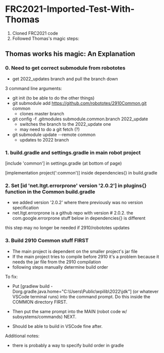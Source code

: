 # FRC2021-Imported-Test-With-Thomas

1. Cloned FRC2021 code
2. Followed Thomas's magic steps:

## Thomas works his magic: An Explanation

### 0. Need to get correct submodule from robototes
- get 2022_updates branch and pull the branch down

3 command line arguments:
- git init (to be able to do the other things)
- git submodule add https://github.com/robototes/2910Common.git common
	- clones master branch
- git config -f .gitmodules submodule.common.branch 2022_update
	- switches the branch to the 2022_update one
	- may need to do a git fetch (?)
- git submodule update --remote common
	- updates to 2022 branch

### 1. build.gradle and settings.gradle in main robot project
[include 'common'] in settings.gradle (at bottom of page)


[implementation project(':common')] inside dependencies{} in build.gradle

### 2. Set [id 'net.ltgt.errorprone' version '2.0.2'] in plugins{} function in the Common build.gradle
- we added version '2.0.2' where there previously was no version specification 
- net.ltgt.errorprone is a github repo with version # 2.0.2. the com.google.errorprone stuff below in dependencies{} is different 

this step may no longer be needed if 2910/robototes updates 

### 3. Build 2910 Common stuff FIRST 
- The main project is dependent on the smaller project's jar file
- If the main project tries to compile before 2910 it's a problem because it needs the jar file from the 2910 compilation
- following steps manually determine build order

To fix:
- Put [gradlew build   -Dorg.gradle.java.home="C:\Users\Public\wpilib\2022\jdk"] (or whatever VSCode terminal runs) into the command prompt. Do this inside the COMMON directory FIRST. 

- Then put the same prompt into the MAIN (robot code w/ subsystems/commands) NEXT.

- Should be able to build in VSCode fine after. 

Additional notes:
- there is probably a way to specify build order in gradle
